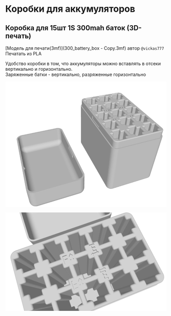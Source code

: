# Коробки для аккумуляторов

## Коробка для 15шт 1S 300mah  баток (3D-печать)

[Модель для печати(3mf)](300_battery_box - Copy.3mf)  автор `@vickas777`  
Печатать из PLA

Удобство коробки в том, что аккумуляторы можно вставлять в отсеки вертикально и горизонтально.  
Заряженные батки - вертикально, разряженные горизонтально

![](Box_1S_300_15_1.png)

![](Box_1S_300_15_2.png)